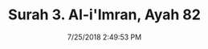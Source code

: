 ---
title       : "Surah 3. Al-i'Imran, Ayah 82"
date        : 7/25/2018 2:49:53 PM
draft       : false
type        : "quran"
layout      : "compare"
BookCode    : "CMP"
SurahNumber : "3"
AyahNumber  : "82"
TotalAyah   : "200"
---